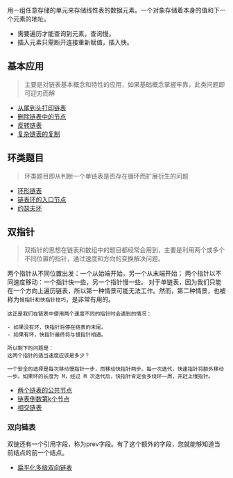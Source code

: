 用一组任意存储的单元来存储线性表的数据元素。一个对象存储着本身的值和下一个元素的地址。

- 需要遍历才能查询到元素，查询慢。
- 插入元素只需断开连接重新赋值，插入快。

## 基本应用

> 主要是对链表基本概念和特性的应用，如果基础概念掌握牢靠，此类问题即可迎刃而解

- [从尾到头打印链表](./链表/从尾到头打印链表.md)
- [删除链表中的节点](./链表/删除链表中的节点.md)
- [反转链表](./链表/反转链表.md)
- [复杂链表的复制](./链表/复杂链表的复制.md)

## 环类题目
> 环类题目即从判断一个单链表是否存在循环而扩展衍生的问题

- [环形链表](/dataStructure/链表/环形链表.md)
- [链表环的入口节点]()
- [约瑟夫环]()

## 双指针
> 双指针的思想在链表和数组中的题目都经常会用到，主要是利用两个或多个不同位置的指针，通过速度和方向的变换解决问题。

两个指针从不同位置出发：一个从始端开始，另一个从末端开始；
两个指针以不同速度移动：一个指针快一些，另一个指针慢一些。
对于单链表，因为我们只能在一个方向上遍历链表，所以第一种情景可能无法工作。然而，第二种情景，也被称为`慢指针和快指针技巧`，是非常有用的。

```
这正是我们在链表中使用两个速度不同的指针时会遇到的情况：

- 如果没有环，快指针将停在链表的末尾。
- 如果有环，快指针最终将与慢指针相遇。

所以剩下的问题是：
这两个指针的适当速度应该是多少？

一个安全的选择是每次移动慢指针一步，而移动快指针两步。每一次迭代，快速指针将额外移动一步。如果环的长度为 M，经过 M 次迭代后，快指针肯定会多绕环一周，并赶上慢指针。

```


- [两个链表的公共节点](./链表/两个链表的公共节点.md)
- [链表倒数第k个节点]()
- [相交链表]()

### 双向链表

双链还有一个引用字段，称为prev字段。有了这个额外的字段，您就能够知道当前结点的前一个结点。

- [扁平化多级双向链表](./链表/扁平化多级双向链表.md)